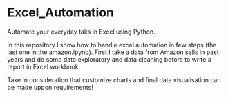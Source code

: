 # Excel_Automation
Automate your everyday taks in Excel using Python. 

In this repository I show how to handle excel automation in few steps (the last one in the amazon.ipynb). First I take a data from Amazon sells in past years and do somo data exploratory and data cleaning before to write a report in Excel workbook. 

Take in consideration that customize charts and final data visualisation can be made uppon requirements!
